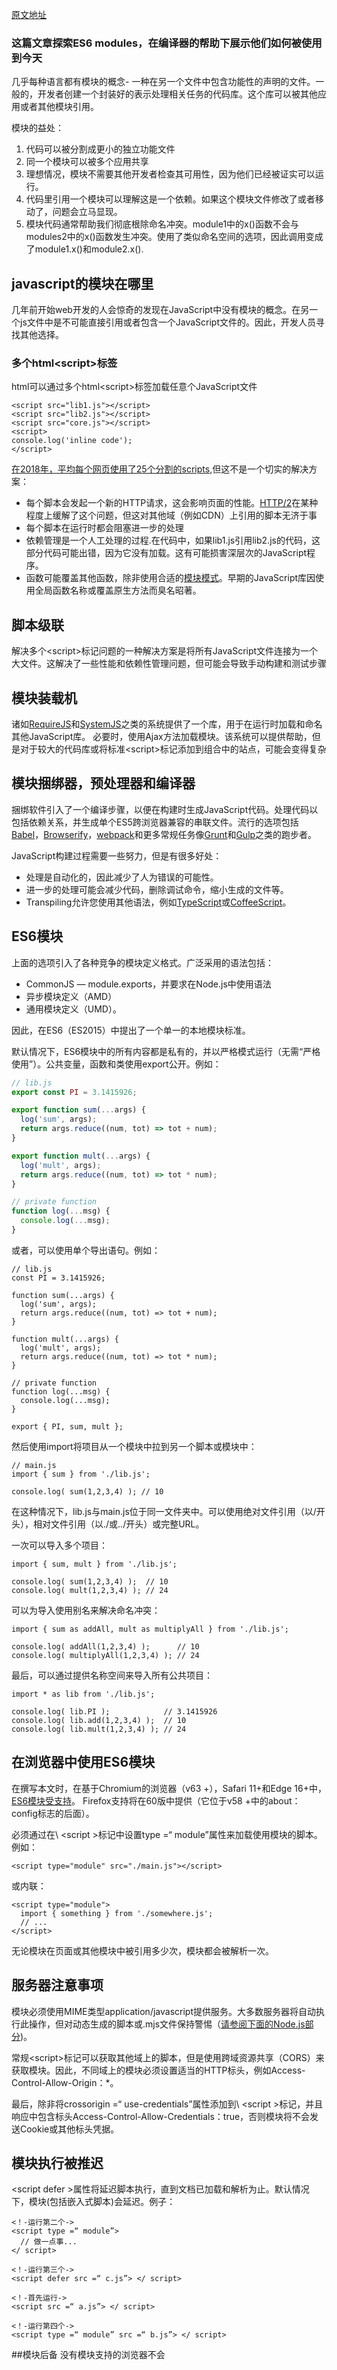 [原文地址](https://www.sitepoint.com/understanding-es6-modules/)

### 这篇文章探索ES6 modules，在编译器的帮助下展示他们如何被使用到今天

几乎每种语言都有模块的概念- 一种在另一个文件中包含功能性的声明的文件。一般的，开发者创建一个封装好的表示处理相关任务的代码库。这个库可以被其他应用或者其他模块引用。

模块的益处：
1. 代码可以被分割成更小的独立功能文件
2. 同一个模块可以被多个应用共享
3. 理想情况，模块不需要其他开发者检查其可用性，因为他们已经被证实可以运行。
4. 代码里引用一个模块可以理解这是一个依赖。如果这个模块文件修改了或者移动了，问题会立马显现。
5. 模块代码通常帮助我们彻底根除命名冲突。module1中的x()函数不会与modules2中的x()函数发生冲突。使用了类似命名空间的选项，因此调用变成了module1.x()和module2.x().

## javascript的模块在哪里
几年前开始web开发的人会惊奇的发现在JavaScript中没有模块的概念。在另一个js文件中是不可能直接引用或者包含一个JavaScript文件的。因此，开发人员寻找其他选择。

### 多个html\<script\>标签
html可以通过多个html\<script\>标签加载任意个JavaScript文件
```
<script src="lib1.js"></script>
<script src="lib2.js"></script>
<script src="core.js"></script>
<script>
console.log('inline code');
</script>
```
[在2018年，平均每个网页使用了25个分割的scripts](http://httparchive.org/trends.php#bytesJS&reqJS),但这不是一个切实的解决方案：

- 每个脚本会发起一个新的HTTP请求，这会影响页面的性能。[HTTP/2](https://www.sitepoint.com/what-is-http2/)在某种程度上缓解了这个问题，但这对其他域（例如CDN）上引用的脚本无济于事
- 每个脚本在运行时都会阻塞进一步的处理
- 依赖管理是一个人工处理的过程.在代码中，如果lib1.js引用lib2.js的代码，这部分代码可能出错，因为它没有加载。这有可能损害深层次的JavaScript程序。
- 函数可能覆盖其他函数，除非使用合适的[模块模式](https://addyosmani.com/resources/essentialjsdesignpatterns/book/#designpatternsjavascript)。早期的JavaScript库因使用全局函数名称或覆盖原生方法而臭名昭著。

## 脚本级联
解决多个\<script\>标记问题的一种解决方案是将所有JavaScript文件连接为一个大文件。这解决了一些性能和依赖性管理问题，但可能会导致手动构建和测试步骤

## 模块装载机
诸如[RequireJS](http://requirejs.org/)和[SystemJS](https://github.com/systemjs/systemjs)之类的系统提供了一个库，用于在运行时加载和命名其他JavaScript库。 必要时，使用Ajax方法加载模块。该系统可以提供帮助，但是对于较大的代码库或将标准\<script\>标记添加到组合中的站点，可能会变得复杂

## 模块捆绑器，预处理器和编译器
捆绑软件引入了一个编译步骤，以便在构建时生成JavaScript代码。处理代码以包括依赖关系，并生成单个ES5跨浏览器兼容的串联文件。流行的选项包括[Babel](https://babeljs.io/)，[Browserify](http://browserify.org/)，[webpack](https://webpack.github.io/)和更多常规任务像[Grunt](https://gruntjs.com/)和[Gulp](https://gulpjs.com/)之类的跑步者。

JavaScript构建过程需要一些努力，但是有很多好处：

- 处理是自动化的，因此减少了人为错误的可能性。
- 进一步的处理可能会减少代码，删除调试命令，缩小生成的文件等。
- Transpiling允许您使用其他语法，例如[TypeScript](https://www.typescriptlang.org/)或[CoffeeScript](http://coffeescript.org/)。

## ES6模块
上面的选项引入了各种竞争的模块定义格式。广泛采用的语法包括：

- CommonJS — module.exports，并要求在Node.js中使用语法
- 异步模块定义（AMD）
- 通用模块定义（UMD）。

因此，在ES6（ES2015）中提出了一个单一的本地模块标准。

默认情况下，ES6模块中的所有内容都是私有的，并以严格模式运行（无需“严格使用”）。公共变量，函数和类使用export公开。例如：
```js
// lib.js
export const PI = 3.1415926;

export function sum(...args) {
  log('sum', args);
  return args.reduce((num, tot) => tot + num);
}

export function mult(...args) {
  log('mult', args);
  return args.reduce((num, tot) => tot * num);
}

// private function
function log(...msg) {
  console.log(...msg);
}
```
或者，可以使用单个导出语句。例如：
```
// lib.js
const PI = 3.1415926;

function sum(...args) {
  log('sum', args);
  return args.reduce((num, tot) => tot + num);
}

function mult(...args) {
  log('mult', args);
  return args.reduce((num, tot) => tot * num);
}

// private function
function log(...msg) {
  console.log(...msg);
}

export { PI, sum, mult };
```

然后使用import将项目从一个模块中拉到另一个脚本或模块中：
```
// main.js
import { sum } from './lib.js';

console.log( sum(1,2,3,4) ); // 10
```
在这种情况下，lib.js与main.js位于同一文件夹中。可以使用绝对文件引用（以/开头），相对文件引用（以./或../开头）或完整URL。

一次可以导入多个项目：
```
import { sum, mult } from './lib.js';

console.log( sum(1,2,3,4) );  // 10
console.log( mult(1,2,3,4) ); // 24
```
可以为导入使用别名来解决命名冲突：


```
import { sum as addAll, mult as multiplyAll } from './lib.js';

console.log( addAll(1,2,3,4) );      // 10
console.log( multiplyAll(1,2,3,4) ); // 24
```
最后，可以通过提供名称空间来导入所有公共项目：
```
import * as lib from './lib.js';

console.log( lib.PI );            // 3.1415926
console.log( lib.add(1,2,3,4) );  // 10
console.log( lib.mult(1,2,3,4) ); // 24
```

## 在浏览器中使用ES6模块
在撰写本文时，在基于Chromium的浏览器（v63 +），Safari 11+和Edge 16+中，[ES6模块受支持](https://caniuse.com/#feat=es6-module)。 Firefox支持将在60版中提供（它位于v58 +中的about：config标志的后面）。

必须通过在\ <script \>标记中设置type =“ module”属性来加载使用模块的脚本。例如：
```
<script type="module" src="./main.js"></script>
```
或内联：
```
<script type="module">
  import { something } from './somewhere.js';
  // ...
</script>
```
无论模块在页面或其他模块中被引用多少次，模块都会被解析一次。

## 服务器注意事项
模块必须使用MIME类型application/javascript提供服务。大多数服务器将自动执行此操作，但对动态生成的脚本或.mjs文件保持警惕（[请参阅下面的Node.js部分](https://www.sitepoint.com/understanding-es6-modules/#usinges6modulesinnodejs))。

常规\<script\>标记可以获取其他域上的脚本，但是使用跨域资源共享（CORS）来获取模块。因此，不同域上的模块必须设置适当的HTTP标头，例如Access-Control-Allow-Origin：*。

最后，除非将crossorigin =“ use-credentials”属性添加到\ <script \>标记，并且响应中包含标头Access-Control-Allow-Credentials：true，否则模块将不会发送Cookie或其他标头凭据。

## 模块执行被推迟
\<script defer \>属性将延迟脚本执行，直到文档已加载和解析为止。默认情况下，模块(包括嵌入式脚本)会延迟。例子：
```
<！-运行第二个->
<script type =“ module”>
  // 做一点事...
</ script>

<！-运行第三个->
<script defer src =“ c.js”> </ script>

<！-首先运行->
<script src =“ a.js”> </ script>

<！-运行第四个->
<script type =“ module” src =“ b.js”> </ script>
```

##模块后备
没有模块支持的浏览器不会